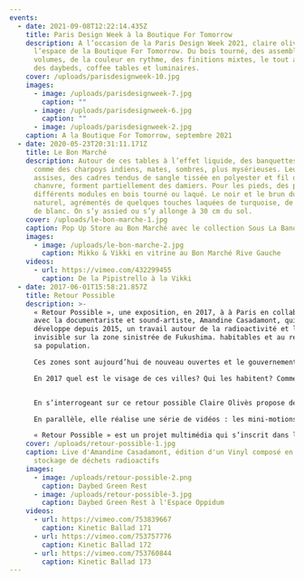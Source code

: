 ```yaml
---
events:
  - date: 2021-09-08T12:22:14.435Z
    title: Paris Design Week à la Boutique For Tomorrow
    description: A l’occasion de la Paris Design Week 2021, claire olivès investit
      l’espace de la Boutique For Tomorrow. Du bois tourné, des assemblages de
      volumes, de la couleur en rythme, des finitions mixtes, le tout appliqué à
      des daybeds, coffee tables et luminaires.
    cover: /uploads/parisdesignweek-10.jpg
    images:
      - image: /uploads/parisdesignweek-7.jpg
        caption: ""
      - image: /uploads/parisdesignweek-6.jpg
        caption: ""
      - image: /uploads/parisdesignweek-2.jpg
    caption: A la Boutique For Tomorrow, septembre 2021
  - date: 2020-05-23T20:31:11.171Z
    title: Le Bon Marché
    description: Autour de ces tables à l’effet liquide, des banquettes, un peu
      comme des charpoys indiens, mates, sombres, plus mysérieuses. Leurs
      assises, des cadres tendus de sangle tissée en polyester et fil de
      chanvre, forment partiellement des damiers. Pour les pieds, des piles de
      différents modules en bois tourné ou laqué. Le noir et le brun du bois
      naturel, agrémentés de quelques touches laquées de turquoise, de rouge ou
      de blanc. On s’y assied ou s’y allonge à 30 cm du sol.
    cover: /uploads/le-bon-marche-1.jpg
    caption: Pop Up Store au Bon Marché avec le collection Sous La Banquise
    images:
      - image: /uploads/le-bon-marche-2.jpg
        caption: Mikko & Vikki en vitrine au Bon Marché Rive Gauche
    videos:
      - url: https://vimeo.com/432299455
        caption: De la Pipistrello à la Vikki
  - date: 2017-06-01T15:58:21.857Z
    title: Retour Possible
    description: >-
      « Retour Possible », une exposition, en 2017, à à Paris en collaboration
      avec la documentariste et sound-artiste, Amandine Casadamont, qui
      développe depuis 2015, un travail autour de la radioactivité et le mal
      invisible sur la zone sinistrée de Fukushima. habitables et au retour de
      sa population.

      Ces zones sont aujourd’hui de nouveau ouvertes et le gouvernement japonais a appelé ses habitants à y retourner malgré un taux de radioactivité supérieur à 1 mSv par an. En effet le taux de radioactivité légal a été revu à 20 mSv par les autorités japonaises. 

      En 2017 quel est le visage de ces villes? Qui les habitent? Comment appréhende t-on son quotidien sous l’ère radioactive ? 


      En s’interrogeant sur ce retour possible Claire Olivès propose de décliner une de ses créations : le daybed. Un objet simple, utile et « positif » destiné à accueillir les déplacés, dans cet univers chaotique. Le daybed est un lit de repos, un banc, tout terrain, en bois et sangles. Un objet accueillant, une zone de confort à 30 cm du sol.

      En parallèle, elle réalise une série de vidéos : les mini-motions, courtes animations sous forme de balades graphiques dans l’univers de la catastrophe. 

      « Retour Possible » est un projet multimédia qui s’inscrit dans la mouvance de l’Art Documentary. Une signalétique sensible articulée par le travail de deux artistes.
    cover: /uploads/retour-possible-1.jpg
    caption: Live d'Amandine Casadamont, édition d'un Vinyl composé en zone de
      stockage de déchets radioactifs
    images:
      - image: /uploads/retour-possible-2.png
        caption: Daybed Green Rest
      - image: /uploads/retour-possible-3.jpg
        caption: Daybed Green Rest à l'Espace Oppidum
    videos:
      - url: https://vimeo.com/753839667
        caption: Kinetic Ballad 171
      - url: https://vimeo.com/753757776
        caption: Kinetic Ballad 172
      - url: https://vimeo.com/753760844
        caption: Kinetic Ballad 173
---
```

